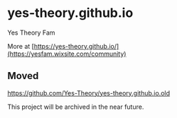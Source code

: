 # yes-theory.github.io
Yes Theory Fam

More at [https://yes-theory.github.io/](https://yesfam.wixsite.com/community)

## Moved
https://github.com/Yes-Theory/yes-theory.github.io.old

This project will be archived in the near future.
